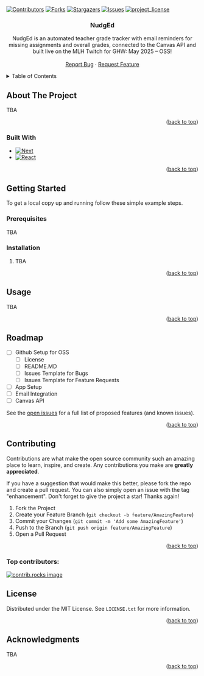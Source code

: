 
<a id="readme-top"></a>

<!-- PROJECT SHIELDS -->
<!--
*** I'm using markdown "reference style" links for readability.
*** Reference links are enclosed in brackets [ ] instead of parentheses ( ).
*** See the bottom of this document for the declaration of the reference variables
*** for contributors-url, forks-url, etc. This is an optional, concise syntax you may use.
*** https://www.markdownguide.org/basic-syntax/#reference-style-links
-->
[![Contributors][contributors-shield]][contributors-url]
[![Forks][forks-shield]][forks-url]
[![Stargazers][stars-shield]][stars-url]
[![Issues][issues-shield]][issues-url]
[![project_license][license-shield]][license-url]


<!-- PROJECT LOGO -->
<!-- <br /> -->
<div align="center">
  <!-- <a href="https://github.com/KarolinaGroszewska/NudgEd">
    <img src="images/logo.png" alt="Logo" width="80" height="80">
  </a> -->

<h3 align="center">NudgEd</h3>

  <p align="center">
    NudgEd is an automated teacher grade tracker with email reminders for missing assignments and overall grades, connected to the Canvas API and built live on the MLH Twitch for GHW: May 2025 – OSS!
    <br />
    <!-- <a href="https://github.com/KarolinaGroszewska/NudgEd"><strong>Explore the docs »</strong></a>
    <br /> -->
    <br />
    <!-- <a href="https://github.com/KarolinaGroszewska/NudgEd">View Demo</a>
    &middot; -->
    <a href="https://github.com/KarolinaGroszewska/NudgEd/issues/new?template=bug_report.md">Report Bug</a>
    &middot;
    <a href="https://github.com/KarolinaGroszewska/NudgEd/issues/new?template=feature_request.md">Request Feature</a>

  </p>
</div>



<!-- TABLE OF CONTENTS -->
<details>
  <summary>Table of Contents</summary>
  <ol>
    <li>
      <a href="#about-the-project">About The Project</a>
      <ul>
        <li><a href="#built-with">Built With</a></li>
      </ul>
    </li>
    <li>
      <a href="#getting-started">Getting Started</a>
      <ul>
        <li><a href="#prerequisites">Prerequisites</a></li>
        <li><a href="#installation">Installation</a></li>
      </ul>
    </li>
    <li><a href="#usage">Usage</a></li>
    <li><a href="#roadmap">Roadmap</a></li>
    <li><a href="#contributing">Contributing</a></li>
    <li><a href="#license">License</a></li>
    <li><a href="#acknowledgments">Acknowledgments</a></li>
  </ol>
</details>



<!-- ABOUT THE PROJECT -->
## About The Project

<!-- [![Product Name Screen Shot][product-screenshot]](https://example.com) -->

TBA
<p align="right">(<a href="#readme-top">back to top</a>)</p>



### Built With

* [![Next][Next.js]][Next-url]
* [![React][React.js]][React-url]

<p align="right">(<a href="#readme-top">back to top</a>)</p>



<!-- GETTING STARTED -->
## Getting Started
To get a local copy up and running follow these simple example steps.

### Prerequisites

TBA

### Installation

1. TBA

<p align="right">(<a href="#readme-top">back to top</a>)</p>

<!-- USAGE EXAMPLES -->
## Usage
TBA 
<p align="right">(<a href="#readme-top">back to top</a>)</p>

<!-- ROADMAP -->
## Roadmap

- [ ] Github Setup for OSS 
    - [ ] License
    - [ ] README.MD
    - [ ] Issues Template for Bugs
    - [ ] Issues Template for Feature Requests
- [ ] App Setup
- [ ] Email Integration
- [ ] Canvas API

See the [open issues](https://github.com/KarolinaGroszewska/NudgEd/issues) for a full list of proposed features (and known issues).

<p align="right">(<a href="#readme-top">back to top</a>)</p>



<!-- CONTRIBUTING -->
## Contributing

Contributions are what make the open source community such an amazing place to learn, inspire, and create. Any contributions you make are **greatly appreciated**.

If you have a suggestion that would make this better, please fork the repo and create a pull request. You can also simply open an issue with the tag "enhancement".
Don't forget to give the project a star! Thanks again!

1. Fork the Project
2. Create your Feature Branch (`git checkout -b feature/AmazingFeature`)
3. Commit your Changes (`git commit -m 'Add some AmazingFeature'`)
4. Push to the Branch (`git push origin feature/AmazingFeature`)
5. Open a Pull Request

<p align="right">(<a href="#readme-top">back to top</a>)</p>

### Top contributors:

<a href="https://github.com/KarolinaGroszewska/NudgEd/graphs/contributors">
  <img src="https://contrib.rocks/image?repo=KarolinaGroszewska/NudgEd" alt="contrib.rocks image" />
</a>

<!-- LICENSE -->
## License

Distributed under the MIT License. See `LICENSE.txt` for more information.

<p align="right">(<a href="#readme-top">back to top</a>)</p>


<!-- ACKNOWLEDGMENTS -->
## Acknowledgments
TBA 


<p align="right">(<a href="#readme-top">back to top</a>)</p>

<!-- MARKDOWN LINKS & IMAGES -->
<!-- https://www.markdownguide.org/basic-syntax/#reference-style-links -->
[contributors-shield]: https://img.shields.io/github/contributors/KarolinaGroszewska/NudgEd.svg?style=for-the-badge
[contributors-url]: https://github.com/KarolinaGroszewska/NudgEd/graphs/contributors
[forks-shield]: https://img.shields.io/github/forks/KarolinaGroszewska/NudgEd.svg?style=for-the-badge
[forks-url]: https://github.com/KarolinaGroszewska/NudgEd/network/members
[stars-shield]: https://img.shields.io/github/stars/KarolinaGroszewska/NudgEd.svg?style=for-the-badge
[stars-url]: https://github.com/KarolinaGroszewska/NudgEd/stargazers
[issues-shield]: https://img.shields.io/github/issues/KarolinaGroszewska/NudgEd.svg?style=for-the-badge
[issues-url]: https://github.com/KarolinaGroszewska/NudgEd/issues
[license-shield]: https://img.shields.io/github/license/KarolinaGroszewska/NudgEd.svg?style=for-the-badge
[license-url]: https://github.com/KarolinaGroszewska/NudgEd/blob/master/LICENSE.txt
[product-screenshot]: images/screenshot.png
[Next.js]: https://img.shields.io/badge/next.js-000000?style=for-the-badge&logo=nextdotjs&logoColor=white
[Next-url]: https://nextjs.org/
[React.js]: https://img.shields.io/badge/React-20232A?style=for-the-badge&logo=react&logoColor=61DAFB
[React-url]: https://reactjs.org/

